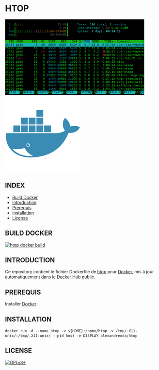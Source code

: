 # HTOP

![htop](https://raw.githubusercontent.com/oda-alexandre/htop/master/img/logo-htop.png) ![docker](https://raw.githubusercontent.com/oda-alexandre/htop/master/img/logo-docker.png)


## INDEX

- [Build Docker](#BUILD)
- [Introduction](#INTRODUCTION)
- [Prerequis](#PREREQUIS)
- [Installation](#INSTALLATION)
- [License](#LICENSE)


## BUILD DOCKER

[![htop docker build](https://img.shields.io/docker/build/alexandreoda/htop.svg)](https://hub.docker.com/r/alexandreoda/htop)


## INTRODUCTION

Ce repository contient le fichier Dockerfile de [htop](https://hisham.hm/htop) pour [Docker](https://www.docker.com), mis à jour automatiquement dans le [Docker Hub](https://hub.docker.com/r/alexandreoda/htop/) public.


## PREREQUIS

Installer [Docker](https://www.docker.com)


## INSTALLATION

```
docker run -d --name htop -v ${HOME}:/home/htop -v /tmp/.X11-unix/:/tmp/.X11-unix/ --pid host -e DISPLAY alexandreoda/htop
```


## LICENSE

[![GPLv3+](http://gplv3.fsf.org/gplv3-127x51.png)](https://github.com/oda-alexandre/htop/blob/master/LICENSE)
